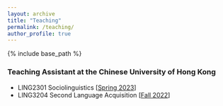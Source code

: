 ```yaml
---
layout: archive
title: "Teaching"
permalink: /teaching/
author_profile: true
---
```


{% include base_path %}

### Teaching Assistant at the Chinese University of Hong Kong

* LING2301 Sociolinguistics \[[Spring 2023](https://lukeyigechen.github.io/teaching/ling2301/sp23)\]
* LING3204 Second Language Acquisition \[[Fall 2022](https://lukeyigechen.github.io/teaching/ling3204/fa22)\] 
